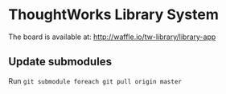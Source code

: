 # ThoughtWorks Library System

The board is available at: http://waffle.io/tw-library/library-app

## Update submodules

Run `git submodule foreach git pull origin master`

